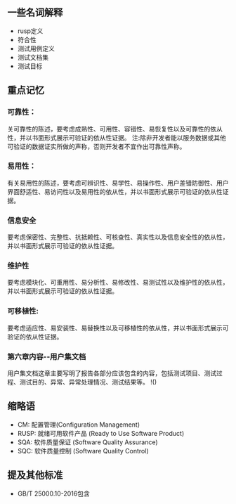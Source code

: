 ## 一些名词解释
- rusp定义
- 符合性
- 测试用例定义
- 测试文档集
- 测试目标

## 重点记忆
### 可靠性：
关可靠性的陈述，要考虑成熟性、可用性、容错性、易恢复性以及可靠性的依从性，并以书面形式展示可验证的依从性证据。
注:除非开发者能以服务数据或其他可验证的数据证实所做的声称，否则开发者不宜作出可靠性声称。
### 易用性：
有关易用性的陈述，要考虑可辨识性、易学性、易操作性、用户差错防御性、用户界面舒适性、易访问性以及易用性的依从性，并以书面形式展示可验证的依从性证据。
### 信息安全
要考虑保密性、完整性、抗抵赖性、可核查性、真实性以及信息安全性的依从性，并以书面形式展示可验证的依从性证据。
### 维护性
要考虑模块化、可重用性、易分析性、易修改性、易测试性以及维护性的依从性，并以书面形式展示可验证的依从性证据。
### 可移植性:
要考虑适应性、易安装性、易替换性以及可移植性的依从性，并以书面形式展示可验证的依从性证据。
### 第六章内容--用户集文档
用户集文档这章主要写明了报告各部分应该包含的内容，包括测试项目、测试过程、测试目的、异常、异常处理情况、测试结果等。
!()
## 缩略语
- CM: 配置管理(Configuration Management)
- RUSP: 就绪可用软件产品 (Ready to Use Software Product)
- SQA: 软件质量保证 (Software Quality Assurance)
- SQC: 软件质量控制 (Software Quality Control)

## 提及其他标准
- GB/T 25000.10-2016包含
